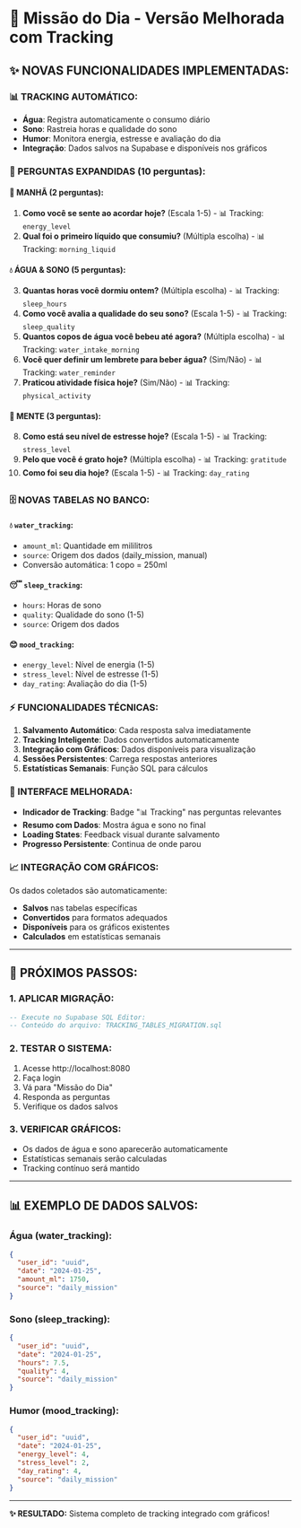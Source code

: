 # 🚀 Missão do Dia - Versão Melhorada com Tracking

## **✨ NOVAS FUNCIONALIDADES IMPLEMENTADAS:**

### **📊 TRACKING AUTOMÁTICO:**
- **Água**: Registra automaticamente o consumo diário
- **Sono**: Rastreia horas e qualidade do sono
- **Humor**: Monitora energia, estresse e avaliação do dia
- **Integração**: Dados salvos na Supabase e disponíveis nos gráficos

### **🎯 PERGUNTAS EXPANDIDAS (10 perguntas):**

#### **🌅 MANHÃ (2 perguntas):**
1. **Como você se sente ao acordar hoje?** (Escala 1-5) - 📊 Tracking: `energy_level`
2. **Qual foi o primeiro líquido que consumiu?** (Múltipla escolha) - 📊 Tracking: `morning_liquid`

#### **💧 ÁGUA & SONO (5 perguntas):**
3. **Quantas horas você dormiu ontem?** (Múltipla escolha) - 📊 Tracking: `sleep_hours`
4. **Como você avalia a qualidade do seu sono?** (Escala 1-5) - 📊 Tracking: `sleep_quality`
5. **Quantos copos de água você bebeu até agora?** (Múltipla escolha) - 📊 Tracking: `water_intake_morning`
6. **Você quer definir um lembrete para beber água?** (Sim/Não) - 📊 Tracking: `water_reminder`
7. **Praticou atividade física hoje?** (Sim/Não) - 📊 Tracking: `physical_activity`

#### **🧠 MENTE (3 perguntas):**
8. **Como está seu nível de estresse hoje?** (Escala 1-5) - 📊 Tracking: `stress_level`
9. **Pelo que você é grato hoje?** (Múltipla escolha) - 📊 Tracking: `gratitude`
10. **Como foi seu dia hoje?** (Escala 1-5) - 📊 Tracking: `day_rating`

### **🗄️ NOVAS TABELAS NO BANCO:**

#### **💧 `water_tracking`:**
- `amount_ml`: Quantidade em mililitros
- `source`: Origem dos dados (daily_mission, manual)
- Conversão automática: 1 copo = 250ml

#### **😴 `sleep_tracking`:**
- `hours`: Horas de sono
- `quality`: Qualidade do sono (1-5)
- `source`: Origem dos dados

#### **😊 `mood_tracking`:**
- `energy_level`: Nível de energia (1-5)
- `stress_level`: Nível de estresse (1-5)
- `day_rating`: Avaliação do dia (1-5)

### **⚡ FUNCIONALIDADES TÉCNICAS:**

1. **Salvamento Automático**: Cada resposta salva imediatamente
2. **Tracking Inteligente**: Dados convertidos automaticamente
3. **Integração com Gráficos**: Dados disponíveis para visualização
4. **Sessões Persistentes**: Carrega respostas anteriores
5. **Estatísticas Semanais**: Função SQL para cálculos

### **🎨 INTERFACE MELHORADA:**

- **Indicador de Tracking**: Badge "📊 Tracking" nas perguntas relevantes
- **Resumo com Dados**: Mostra água e sono no final
- **Loading States**: Feedback visual durante salvamento
- **Progresso Persistente**: Continua de onde parou

### **📈 INTEGRAÇÃO COM GRÁFICOS:**

Os dados coletados são automaticamente:
- **Salvos** nas tabelas específicas
- **Convertidos** para formatos adequados
- **Disponíveis** para os gráficos existentes
- **Calculados** em estatísticas semanais

---

## **🎯 PRÓXIMOS PASSOS:**

### **1. APLICAR MIGRAÇÃO:**
```sql
-- Execute no Supabase SQL Editor:
-- Conteúdo do arquivo: TRACKING_TABLES_MIGRATION.sql
```

### **2. TESTAR O SISTEMA:**
1. Acesse http://localhost:8080
2. Faça login
3. Vá para "Missão do Dia"
4. Responda as perguntas
5. Verifique os dados salvos

### **3. VERIFICAR GRÁFICOS:**
- Os dados de água e sono aparecerão automaticamente
- Estatísticas semanais serão calculadas
- Tracking contínuo será mantido

---

## **📊 EXEMPLO DE DADOS SALVOS:**

### **Água (water_tracking):**
```json
{
  "user_id": "uuid",
  "date": "2024-01-25",
  "amount_ml": 1750,
  "source": "daily_mission"
}
```

### **Sono (sleep_tracking):**
```json
{
  "user_id": "uuid", 
  "date": "2024-01-25",
  "hours": 7.5,
  "quality": 4,
  "source": "daily_mission"
}
```

### **Humor (mood_tracking):**
```json
{
  "user_id": "uuid",
  "date": "2024-01-25", 
  "energy_level": 4,
  "stress_level": 2,
  "day_rating": 4,
  "source": "daily_mission"
}
```

---

**✨ RESULTADO:** Sistema completo de tracking integrado com gráficos! 